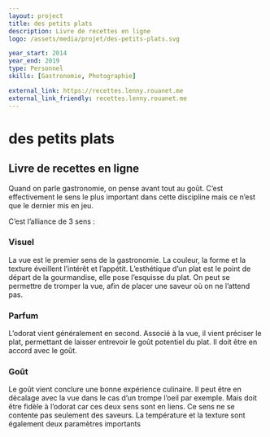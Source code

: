 ```yaml
---
layout: project
title: des petits plats
description: Livre de recettes en ligne
logo: /assets/media/projet/des-petits-plats.svg

year_start: 2014
year_end: 2019
type: Personnel
skills: [Gastronomie, Photographie]

external_link: https://recettes.lenny.rouanet.me
external_link_friendly: recettes.lenny.rouanet.me
---
```


# des petits plats

## Livre de recettes en ligne

Quand on parle gastronomie, on pense avant tout au goût. C’est effectivement le sens le plus important dans cette discipline mais ce n’est que le dernier mis en jeu.

C’est l’alliance de 3 sens :


### Visuel

La vue est le premier sens de la gastronomie. La couleur, la forme et la texture éveillent l’intérêt et l’appétit. L’esthétique d’un plat est le point de départ de la gourmandise, elle pose l’esquisse du plat. On peut se permettre de tromper la vue, afin de placer une saveur où on ne l’attend pas.


### Parfum

L’odorat vient généralement en second. Associé à la vue, il vient préciser le plat, permettant de laisser entrevoir le goût potentiel du plat. Il doit être en accord avec le goût.


### Goût

Le goût vient conclure une bonne expérience culinaire. Il peut être en décalage avec la vue dans le cas d’un trompe l’oeil par exemple. Mais doit être fidèle à l’odorat car ces deux sens sont en liens. Ce sens ne se contente pas seulement des saveurs. La température et la texture sont également deux paramètres importants